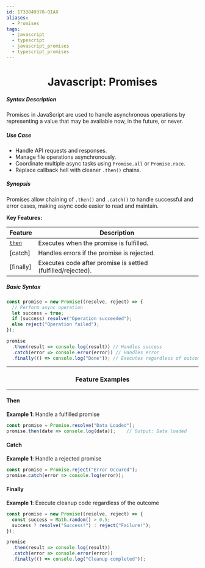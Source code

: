 ```yaml
---
id: 1733849378-OIAX
aliases:
  - Promises
tags:
  - javascript
  - typescript
  - javascript_promises
  - typescript_promises
---
```


<center>
<h1>Javascript: Promises</h1>
</center>


##### Syntax Description
Promises in JavaScript are used to handle asynchronous operations by
representing a value that may be available now, in the future, or never.

##### Use Case
- Handle API requests and responses.
- Manage file operations asynchronously.
- Coordinate multiple async tasks using `Promise.all` or `Promise.race`.
- Replace callback hell with cleaner `.then()` chains.

##### Synopsis
Promises allow chaining of `.then()` and `.catch()` to handle successful and
error cases, making async code easier to read and maintain.

**Key Features:**

| **Feature**           | **Description**                                              |
|-----------------------|--------------------------------------------------------      |
| [`then`]()                | Executes when the promise is fulfilled.                      |
| [catch]               | Handles errors if the promise is rejected.                   |
| [finally]             | Executes code after promise is settled (fulfilled/rejected). |

##### Basic Syntax
```typescript
const promise = new Promise((resolve, reject) => {
  // Perform async operation
  let success = true;
  if (success) resolve("Operation succeeded");
  else reject("Operation failed");
});

promise
  .then(result => console.log(result)) // Handles success
  .catch(error => console.error(error)) // Handles error
  .finally(() => console.log("Done")); // Executes regardless of outcome
```


<center>
  <hr>
  <h3>Feature Examples</h3>
  <hr>
</center>


#### **Then**
**Example 1**: Handle a fulfilled promise
```typescript
const promise = Promise.resolve("Data Loaded");
promise.then(date => console.log(data));    // Output: Data loaded
```



#### **Catch**
**Example 1**: Handle a rejected promise
```typescript
const promise = Promise.reject("Error Occured");
promise.catch(error => console.log(error));
```



#### **Finally**
**Example 1**: Execute cleanup code regardless of the outcome
```typescript
const promise = new Promise((resolve, reject) => {
  const success = Math.random() > 0.5;
  success ? resolve("Success!") : reject("Failure!");
});

promise
  .then(result => console.log(result))
  .catch(error => console.error(error))
  .finally(() => console.log("Cleanup completed"));
```

